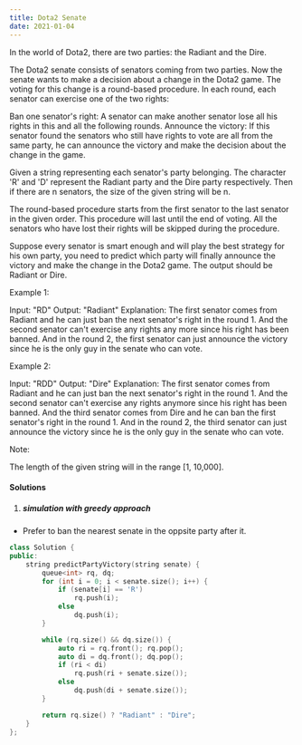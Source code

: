 ```yaml
---
title: Dota2 Senate
date: 2021-01-04
---
```

In the world of Dota2, there are two parties: the Radiant and the Dire.

The Dota2 senate consists of senators coming from two parties. Now the senate wants to make a decision about a change in the Dota2 game. The voting for this change is a round-based procedure. In each round, each senator can exercise one of the two rights:

Ban one senator's right:
A senator can make another senator lose all his rights in this and all the following rounds.
Announce the victory:
If this senator found the senators who still have rights to vote are all from the same party, he can announce the victory and make the decision about the change in the game.
 

Given a string representing each senator's party belonging. The character 'R' and 'D' represent the Radiant party and the Dire party respectively. Then if there are n senators, the size of the given string will be n.

The round-based procedure starts from the first senator to the last senator in the given order. This procedure will last until the end of voting. All the senators who have lost their rights will be skipped during the procedure.

Suppose every senator is smart enough and will play the best strategy for his own party, you need to predict which party will finally announce the victory and make the change in the Dota2 game. The output should be Radiant or Dire.

Example 1:

Input: "RD"
Output: "Radiant"
Explanation: The first senator comes from Radiant and he can just ban the next senator's right in the round 1. 
And the second senator can't exercise any rights any more since his right has been banned. 
And in the round 2, the first senator can just announce the victory since he is the only guy in the senate who can vote.
 

Example 2:

Input: "RDD"
Output: "Dire"
Explanation: 
The first senator comes from Radiant and he can just ban the next senator's right in the round 1. 
And the second senator can't exercise any rights anymore since his right has been banned. 
And the third senator comes from Dire and he can ban the first senator's right in the round 1. 
And in the round 2, the third senator can just announce the victory since he is the only guy in the senate who can vote.
 

Note:

The length of the given string will in the range [1, 10,000].

#### Solutions

1. ##### simulation with greedy approach

- Prefer to ban the nearest senate in the oppsite party after it.

```cpp
class Solution {
public:
    string predictPartyVictory(string senate) {
        queue<int> rq, dq;
        for (int i = 0; i < senate.size(); i++) {
            if (senate[i] == 'R')
                rq.push(i);
            else
                dq.push(i);
        }

        while (rq.size() && dq.size()) {
            auto ri = rq.front(); rq.pop();
            auto di = dq.front(); dq.pop();
            if (ri < di)
                rq.push(ri + senate.size());
            else
                dq.push(di + senate.size());
        }

        return rq.size() ? "Radiant" : "Dire";
    }
};
```